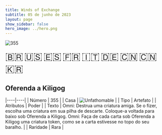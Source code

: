 ```yaml
---
title: Winds of Exchange
subtitle: 05 de junho de 2023
layout: page
show_sidebar: false
hero_image: ../hero.png
---
```


![355](https://mastervault-storage-prod.s3.amazonaws.com/media/card_front/pt/600_355_24452806a962_pt.png)

<span title="Português" style="font-size: 32px;cursor: pointer;" onclick="javascript:document.querySelector('img[alt=\'355\']').src=document.querySelector('img[alt=\'355\']').src.replace(/card_front\/[^/]+/, 'card_front/pt').replace(/_[^/.0-9]+\.png/, '_pt.png')">🇧🇷</span>
<span title="English" style="font-size: 32px;cursor: pointer;" onclick="javascript:document.querySelector('img[alt=\'355\']').src=document.querySelector('img[alt=\'355\']').src.replace(/card_front\/[^/]+/, 'card_front/en').replace(/_[^/.0-9]+\.png/, '_en.png')">🇺🇸</span>
<span title="Español" style="font-size: 32px;cursor: pointer;" onclick="javascript:document.querySelector('img[alt=\'355\']').src=document.querySelector('img[alt=\'355\']').src.replace(/card_front\/[^/]+/, 'card_front/es').replace(/_[^/.0-9]+\.png/, '_es.png')">🇪🇸</span>
<span title="Français" style="font-size: 32px;cursor: pointer;" onclick="javascript:document.querySelector('img[alt=\'355\']').src=document.querySelector('img[alt=\'355\']').src.replace(/card_front\/[^/]+/, 'card_front/fr').replace(/_[^/.0-9]+\.png/, '_fr.png')">🇫🇷</span>
<span title="Italiano" style="font-size: 32px;cursor: pointer;" onclick="javascript:document.querySelector('img[alt=\'355\']').src=document.querySelector('img[alt=\'355\']').src.replace(/card_front\/[^/]+/, 'card_front/it').replace(/_[^/.0-9]+\.png/, '_it.png')">🇮🇹</span>
<span title="Deutsche" style="font-size: 32px;cursor: pointer;" onclick="javascript:document.querySelector('img[alt=\'355\']').src=document.querySelector('img[alt=\'355\']').src.replace(/card_front\/[^/]+/, 'card_front/de').replace(/_[^/.0-9]+\.png/, '_de.png')">🇩🇪</span>
<span title="简体中文" style="font-size: 32px;cursor: pointer;" onclick="javascript:document.querySelector('img[alt=\'355\']').src=document.querySelector('img[alt=\'355\']').src.replace(/card_front\/[^/]+/, 'card_front/zh-hans').replace(/_[^/.0-9]+\.png/, '_zh-hans.png')">🇨🇳</span>
<span title="繁體中文" style="font-size: 32px;cursor: pointer;" onclick="javascript:document.querySelector('img[alt=\'355\']').src=document.querySelector('img[alt=\'355\']').src.replace(/card_front\/[^/]+/, 'card_front/zh-hant').replace(/_[^/.0-9]+\.png/, '_zh-hant.png')">🇨🇳</span>
<span title="한국어" style="font-size: 32px;cursor: pointer;" onclick="javascript:document.querySelector('img[alt=\'355\']').src=document.querySelector('img[alt=\'355\']').src.replace(/card_front\/[^/]+/, 'card_front/ko').replace(/_[^/.0-9]+\.png/, '_ko.png')">🇰🇷</span>

## Oferenda a Kiligog

|----|----|
| Número | 355 |
| Casa | ![Unfathomable](https://archonarcana.com/images/thumb/1/10/Unfathomable.png/22px-Unfathomable.png "Abissais") |
| Tipo | Artefato |
| Atributos | Poder |
| Texto | Omni: Destrua uma criatura amiga. Se o fizer, escolha uma criatura em sua pilha de descarte. Coloque-a voltada para baixo sob Oferenda a Kiligog. Omni: Faça de cada carta sob Oferenda a Kiligog uma criatura token, como se a carta estivesse no topo do seu baralho. |
| Raridade | Rara |
